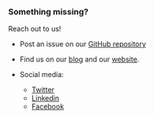 ### Something missing?

Reach out to us!

- Post an issue on our [GitHub repository](https://github.com/teleporthq/teleport-code-generators/issues)
- Find us on our [blog](https://teleporthq.io/blog) and our [website](https://teleporthq.io/).
- Social media:

  - [Twitter](https://twitter.com/teleporthqio?lang=en)
  - [Linkedin](https://www.linkedin.com/company/teleporthq)
  - [Facebook](https://www.facebook.com/teleportHQ/)
